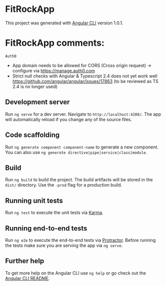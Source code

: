 # FitRockApp

This project was generated with [Angular CLI](https://github.com/angular/angular-cli) version 1.0.1.

# FitRockApp comments:

`Auth0` 
- App domain needs to be allowed for CORS (Cross origin request) -> configure via https://manage.auth0.com
- Strict null checks with Angular & Typescript 2.4 does not yet work well https://github.com/angular/angular/issues/17863 (to be reviewed as TS 2.4 is no longer used)


## Development server

Run `ng serve` for a dev server. Navigate to `http://localhost:4200/`. The app will automatically reload if you change any of the source files.

## Code scaffolding

Run `ng generate component component-name` to generate a new component. You can also use `ng generate directive|pipe|service|class|module`.

## Build

Run `ng build` to build the project. The build artifacts will be stored in the `dist/` directory. Use the `-prod` flag for a production build.

## Running unit tests

Run `ng test` to execute the unit tests via [Karma](https://karma-runner.github.io).

## Running end-to-end tests

Run `ng e2e` to execute the end-to-end tests via [Protractor](http://www.protractortest.org/).
Before running the tests make sure you are serving the app via `ng serve`.

## Further help

To get more help on the Angular CLI use `ng help` or go check out the [Angular CLI README](https://github.com/angular/angular-cli/blob/master/README.md).
